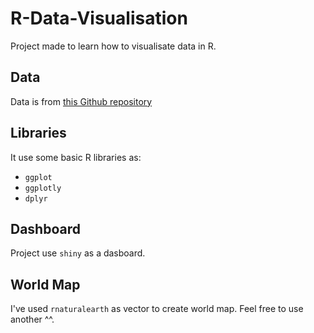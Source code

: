 
# R-Data-Visualisation

Project made to learn how to visualisate data in R.





## Data

Data is from [this Github repository](https://github.com/owid/co2-data)

## Libraries

It use some basic R libraries as:

- `ggplot`
- `ggplotly`
- `dplyr`
## Dashboard

Project use `shiny` as a dasboard.
## World Map

I've used `rnaturalearth` as vector to create world map. Feel free to use another ^^.